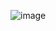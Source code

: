 ![image](https://github.com/omrawal/Design-Patterns/assets/51584907/5cd4fe2c-7d5e-4323-8603-32347be76453)
